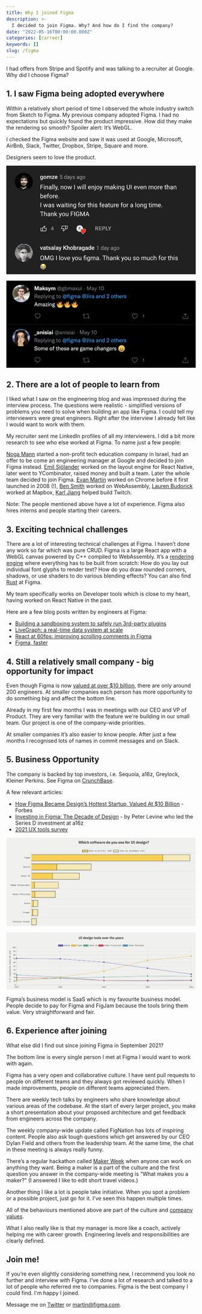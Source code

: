 ```yaml
---
title: Why I joined Figma
description: >-
  I decided to join Figma. Why? And how do I find the company?
date: "2022-05-16T00:00:00.000Z"
categories: [carreer]
keywords: []
slug: /figma
---
```


I had offers from Stripe and Spotify and was talking to a recruiter at Google. Why did I choose Figma?

## 1. I saw Figma being adopted everywhere

Within a relatively short period of time I observed the whole industry switch from Sketch to Figma. My previous company adopted Figma. I had no expectations but quickly found the product impressive. How did they make the rendering so smooth? Spoiler alert: It’s WebGL.

I checked the Figma website and saw it was used at Google, Microsoft, AirBnb, Slack, Twitter, Dropbox, Stripe, Square and more.

Designers seem to love the product.

![Comments on dark mode annoucement](./youtube-comments.png)

![Twitter replies](./twitter-replies-2.png)

## 2. There are a lot of people to learn from

I liked what I saw on the engineering blog and was impressed during the interview process. The questions were realistic - simplified versions of problems you need to solve when building an app like Figma. I could tell my interviewers were great engineers. Right after the interview I already felt like I would want to work with them.

My recruiter sent me LinkedIn profiles of all my interviewers. I did a bit more research to see who else worked at Figma. To name just a few people:

[Noga Mann](https://www.timesofisrael.com/queenb-and-wework-creating-opportunities-for-girls-in-hi-tech/) started a non-profit tech education company in Israel, had an offer to be come an engineering manager at Google and decided to join Figma instead. [Emil Sjölander](https://www.crunchbase.com/person/emil-sj%C3%B6lander) worked on the layout engine for React Native, later went to YCombinator, raised money and built a team. Later the whole team decided to join Figma. [Evan Martin](http://neugierig.org/software/) worked on Chrome before it first launched in 2008 (!), [Ben Smith](https://www.youtube.com/watch?v=5N4b-rU-OAA) worked on WebAssembly, [Lauren Budorick](https://twitter.com/lbudorick) worked at Mapbox, [Karl Jiang](https://www.linkedin.com/in/karl-jiang-4a07424) helped build Twitch.

Note: The people mentioned above have a lot of experience. Figma also hires interns and people starting their careers.

## 3. Exciting technical challenges

There are a lot of interesting technical challenges at Figma. I haven’t done any work so far which was pure CRUD. Figma is a large React app with a WebGL canvas powered by C++ compiled to WebAssembly. It’s a [rendering engine](https://www.figma.com/blog/building-a-professional-design-tool-on-the-web/) where everything has to be built from scratch: How do you lay out individual font glyphs to render text? How do you draw rounded corners, shadows, or use shaders to do various blending effects? You can also find [Rust](https://www.figma.com/blog/rust-in-production-at-figma/) at Figma.

My team specifically works on Developer tools which is close to my heart, having worked on React Native in the past.

Here are a few blog posts written by engineers at Figma:

- [Building a sandboxing system to safely run 3rd-party plugins](https://www.figma.com/blog/how-we-built-the-figma-plugin-system/)
- [LiveGraph: a real-time data system at scale](https://www.figma.com/blog/livegraph-real-time-data-fetching-at-figma/)
- [React at 60fps: improving scrolling comments in Figma](https://www.figma.com/blog/improving-scrolling-comments-in-figma/)
- [Figma, faster](https://www.figma.com/blog/figma-faster/)

## 4. Still a relatively small company - big opportunity for impact

Even though Figma is now [valued at over $10 billion](https://www.bloomberg.com/news/articles/2021-06-24/software-design-startup-figma-is-now-worth-10-billion), there are only around 200 engineers. At smaller companies each person has more opportunity to do something big and affect the bottom line.

Already in my first few months I was in meetings with our CEO and VP of Product. They are very familiar with the feature we're building in our small team. Our project is one of the company-wide priorities.

At smaller companies it’s also easier to know people. After just a few months I recognised lots of names in commit messages and on Slack.

## 5. Business Opportunity

The company is backed by top investors, i.e. Sequoia, a16z, Greylock, Kleiner Perkins. See Figma on [CrunchBase](https://www.crunchbase.com/organization/figma).

A few relevant articles:

- [How Figma Became Design’s Hottest Startup, Valued At $10 Billion](https://www.forbes.com/sites/alexkonrad/2021/08/10/how-figma-became-designs-hottest-startup-valued-at-10billion/?sh=28799291726e) - Forbes
- [Investing in Figma: The Decade of Design](https://a16z.com/2020/04/30/figma/) - by Peter Levine who led the Series D investment at a16z
- [2021 UX tools survey](https://uxtools.co/survey-2021/)

![Survey - tools used for UI design](./design-tools-2.png)

![Survey - tools used over the years](./design-tools-years.png)

Figma’s business model is SaaS which is my favourite business model. People decide to pay for Figma and FigJam because the tools bring them value. Very straightforward and fair.

## 6. Experience after joining

What else did I find out since joining Figma in September 2021?

The bottom line is every single person I met at Figma I would want to work with again.

Figma has a very open and collaborative culture. I have sent pull requests to people on different teams and they always got reviewed quickly. When I made improvements, people on different teams appreciated them.

There are weekly tech talks by engineers who share knowledge about various areas of the codebase. At the start of every larger project, you make a short presentation about your proposed architecture and get feedback from engineers across the company.

The weekly company-wide update called FigNation has lots of inspiring content. People also ask tough questions which get answered by our CEO Dylan Field and others from the leadership team. At the same time, the chat in these meeting is always really funny.

There’s a regular hackathon called [Maker Week](https://www.figma.com/blog/the-making-of-maker-week/) when anyone can work on anything they want. Being a maker is a part of the culture and the first question you answer in the company-wide meeting is “What makes you a maker?” (I answered I like to edit short travel videos.)

Another thing I like a lot is people take initiative. When you spot a problem or a possible project, just go for it. I’ve seen this happen multiple times.

All of the behaviours mentioned above are part of the culture and [company values](https://www.figma.com/careers/).

What I also really like is that my manager is more like a coach, actively helping me with career growth. Engineering levels and responsibilities are clearly defined.

## Join me!

If you’re even slightly considering something new, I recommend you look no further and interview with Figma. I’ve done a lot of research and talked to a lot of people who referred me to companies. Figma is the best company I could find. I'm happy I joined.

Message me on [Twitter](https://twitter.com/martinkonicek) or martin@figma.com.
